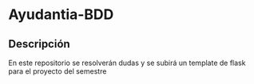 # Ayudantia-BDD

## Descripción

En este repositorio se resolverán dudas y se subirá un template de flask para el
proyecto del semestre
